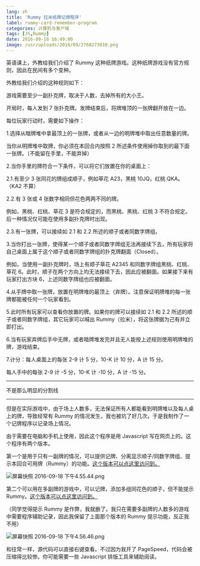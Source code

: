 ```yaml
---
lang: zh
title: 'Rummy 拉米纸牌记牌程序'
label: rummy-card-remember-program
categories: 计算机与客户端
tags: [JS,Rummy]
date: 2016-09-18 16:49:00
image: /usr/uploads/2016/09/2768273810.png
---
```

英语课上，外教给我们介绍了 Rummy 这种纸牌游戏。这种纸牌游戏没有官方规则，因此在民间有多个变种。

外教给我们介绍的这种规则如下：

游戏需要至少一副扑克牌，取决于人数，去掉所有的大小王。

开局时，每人发到 7 张扑克牌。发牌结束后，将牌堆顶的一张牌翻开放在一边。

每位玩家行动时，需要如下操作：

1.选择从暗牌堆中拿最顶上的一张牌，或者从一边的明牌堆中取出任意数量的牌。

当你从明牌堆中取牌，你必须在本回合内按照 2 所述条件使用掉你取到的最下面一张牌。（不能留在手里，不能弃掉）

2.当你手里的牌符合一下条件，可以将它们放置在你的桌面上：

2.1.有至少 3 张同花的牌组成顺子，例如草花 A23，黑桃 10JQ，红桃 QKA。（KA2 不算）

2.2.有 3 张或 4 张数字相同但花色两两不同的牌。

例如，黑桃、红桃、草花 3 是符合规定的，而黑桃、黑桃、红桃 3 不符合规定。后一种情况仅可能在使用多副扑克牌时出现。

2.3.有一张牌，可以接续如 2.1 和 2.2 所述的顺子或者同数字牌组。

3.当你打出一张牌，使得某一个顺子或者同数字牌组无法再接续下去，所有玩家将自己桌面上属于这个顺子或者同数字牌组的扑克牌翻面（Closed）。

例如，当使用一副扑克牌时，场上有顺子草花 A2345 和同数字牌组黑桃、红桃、草花 6。此时，顺子在两个方向上均无法接续下去，因此应被翻面。如果接下来有玩家打出方块 6，上述同数字牌组也应被翻面。

4.从手牌中取一张牌，放置在明牌堆的最顶上（弃牌）。注意保证明牌堆的每一张牌都能被任何一个玩家看到。

5.此时所有玩家可以查看你放置的牌。如果你的牌可以接续如 2.1 和 2.2 所述的顺子或者同数字牌组，其它玩家可以喊出 Rummy（拉米），将这张牌据为己有并立即打出。

6.当有玩家弃牌后手中无牌，或者暗牌堆发完并且无人能按上述规则使用明牌堆的牌，游戏结束。

7.计分：每人桌面上的每张 2-9 计 5 分，10-K 计 10 分，A 计 15 分。

每人手中的每张 2-9 计 -5 分，10-K 计 -10 分，A 计 -15 分。

<hr />

不是那么明显的分割线

<hr />

但是在实际游戏中，由于场上人数多，无法保证所有人都能看到明牌堆以及每人桌上的牌，导致经常有 Rummy 的情况发生，我也被坑了好几次。于是我制作了一个记牌程序以记录场上情况。

由于需要在电脑和手机上使用，因此这个程序是用 Javascript 写在网页上的。这个程序有两个版本。

第一个是用于只有一副牌的情况，可以提供记牌、分离显示顺子/同数字牌组、提示本回合可用牌（Rummy）的功能。<a href="https://lab.xuyh0120.win/rummy.htm" target="_blank">这个版本可以点这里访问到。</a>

<img src="/usr/uploads/2016/09/2768273810.png" alt="屏幕快照 2016-09-18 下午4.55.44.png" />

第二个可以用在多副牌的游戏中，可以记牌，添加多组同花色的顺子，但不能提示 Rummy。<a href="https://lab.xuyh0120.win/rummy-log.htm" target="_blank">这个版本可以点这里访问到。</a>

（同学觉得提示 Rummy 是作弊，我就删了。我只在需要多副牌的人数多的游戏中需要程序辅助记录，因此我保留了上面那个版本的 Rummy 提示功能，反正我不用）

<img src="/usr/uploads/2016/09/878500381.png" alt="屏幕快照 2016-09-18 下午4.56.46.png" />

和往常一样，源代码可以直接右键查看。不过因为我开了 PageSpeed，代码会被压缩得比较惨。你可能需要一些 Javascript 排版工具来辅助阅读。
